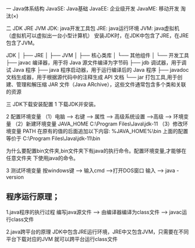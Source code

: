 一 Java体系结构
JavaSE:  Java基础
JavaEE:  企业级开发
JavaME:  移动开发   淘汰(×)


二  JDK  JRE  JVM
JDK: java开发工具包
JRE: java运行环境
JVM: java虚拟机 （虚拟机可以虚拟出一台小型计算机）
安装JDK时，在JDK中包含了JRE，在JRE包含了JVM。

JDK
│
├── JRE
│   ├── JVM
│   ├── 核心类库
│   └── 其他组件
│
└── 开发工具
    ├── javac       编译器，用于将 Java 源文件编译为字节码
    ├── jdb         调试器，用于调试 Java 程序
    ├── java        程序启动器，用于运行编译后的 Java 程序
    ├── javadoc     文档生成器，用于根据源代码中的注释生成 API 文档
    └── jar         打包工具,用于创建、管理和解压缩 JAR 文件（Java ARchive），这些文件通常包含多个类和关联的资源


三  JDK下载安装配置
1 下载JDK并安装。

2 配置环境变量
（1）电脑  --> 右键  --> 属性 --> 高级系统设置 -->高级  --> 环境变量
（2）新建环境变量
JAVA_HOME
C:\Program Files\Java\jdk-11
（3）修改环境变量
PATH
在原有的值的后面追加以下内容:
%JAVA_HOME%\bin
上面的配置等价于  C:\Program Files\Java\jdk-11\bin

为什么要配置bin文件夹,bin文件夹下有java的执行命令。配置环境变量,才能够在任意文件夹
下使用java的命令。

3 测试环境变量
按windows键 --> 输入cmd  -->打开DOS窗口 输入  --> java -version





## 程序运行原理；

1.java程序的执行过程
编写java源文件 -->  由编译器编译为class文件  -->  javac运行class文件

2.java跨平台的原理
JDK中包含JRE运行环境，JRE中又包含JVM，只需要在不同平台下载对应的JVM 就可以跨平台运行class文件